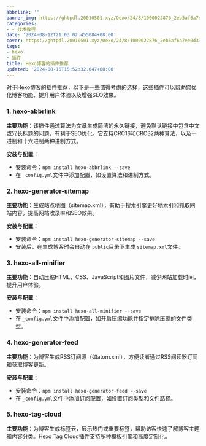 ```yaml
---
abbrlink: ''
banner_img: https://ghtpdl.20010501.xyz/Qexo/24/8/1000022876_2eb5af6a7ee0d33d58e167a4e09a7f80.jpg
categories:
- - 技术教程
date: '2024-08-12T21:03:02.455084+08:00'
cover: https://ghtpdl.20010501.xyz/Qexo/24/8/1000022876_2eb5af6a7ee0d33d58e167a4e09a7f80.jpg
tags:
- hexo
- 插件
title: Hexo博客的插件推荐
updated: '2024-08-16T15:52:32.047+08:00'
---
```

对于Hexo博客的插件推荐，以下是一些值得考虑的选择，这些插件可以帮助您优化博客功能、提升用户体验以及增强SEO效果。

### 1. hexo-abbrlink

**主要功能**：该插件通过算法为文章生成简洁的永久链接，避免默认链接中包含中文或冗长标题的问题，有利于SEO优化。它支持CRC16和CRC32两种算法，以及十进制和十六进制两种进制方式。

**安装与配置**：

- 安装命令：`npm install hexo-abbrlink --save`
- 在 `_config.yml`文件中添加配置，如设置算法和进制方式。

### 2. hexo-generator-sitemap

**主要功能**：生成站点地图（sitemap.xml），有助于搜索引擎更好地索引和抓取网站内容，提高网站收录率和SEO效果。

**安装与配置**：

- 安装命令：`npm install hexo-generator-sitemap --save`
- 安装后，在生成博客时会自动在 `public`目录下生成 `sitemap.xml`文件。

### 3. hexo-all-minifier

**主要功能**：自动压缩HTML、CSS、JavaScript和图片文件，减少网站加载时间，提升用户体验。

**安装与配置**：

- 安装命令：`npm install hexo-all-minifier --save`
- 在 `_config.yml`文件中添加配置，如开启压缩功能并指定排除压缩的文件类型。

### 4. hexo-generator-feed

**主要功能**：为博客生成RSS订阅源（如atom.xml），方便读者通过RSS阅读器订阅和获取博客更新。

**安装与配置**：

- 安装命令：`npm install hexo-generator-feed --save`
- 在 `_config.yml`文件中添加订阅配置，如设置订阅类型和文件路径。

### 5. hexo-tag-cloud

**主要功能**：为博客生成标签云，展示热门或重要标签，帮助访客快速了解博客主题和内容分类。Hexo Tag Cloud插件支持多种模板引擎和高度定制化。
